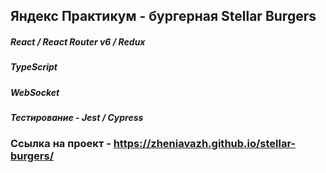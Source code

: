 ## Яндекс Практикум - бургерная Stellar Burgers

##### React / React Router v6 / Redux
##### TypeScript
##### WebSocket
##### Тестирование - Jest / Cypress

### Ссылка на проект - https://zheniavazh.github.io/stellar-burgers/
